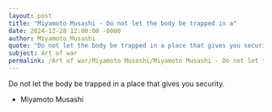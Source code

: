 ```yaml
---
layout: post
title: "Miyamoto Musashi - Do not let the body be trapped in a"
date: 2024-12-28 12:00:00 -0000
author: Miyamoto Musashi
quote: "Do not let the body be trapped in a place that gives you security."
subject: Art of war
permalink: /Art of war/Miyamoto Musashi/Miyamoto Musashi - Do not let the body be trapped in a
---
```


Do not let the body be trapped in a place that gives you security.

- Miyamoto Musashi
